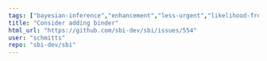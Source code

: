 ```yaml
---
tags: ["bayesian-inference","enhancement","less-urgent","likelihood-free-inference","machine-learning","parameter-estimation","pytorch","simulation-based-inference"]
title: "Consider adding binder"
html_url: "https://github.com/sbi-dev/sbi/issues/554"
user: "schmitts"
repo: "sbi-dev/sbi"
---
```


